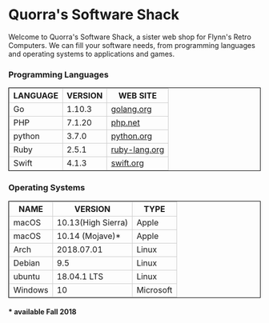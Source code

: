 <!DOCTYPE html>
<html>
    <head>

   <meta charset="utf.8">

<title>Quorra's Software Shack</title>
<style>
td,th{border: 1px solid#CCC;}
table{border: 1px solid black;}
</style>

</head>
<body>
        <h1>Quorra's Software Shack</h1>
<p>Welcome to Quorra's Software Shack, a sister web shop for Flynn's Retro Computers. We can fill your software needs, 
    from programming languages and operating systems to applications and games.</p>


<h3>Programming Languages</h3>
<table>

 <tr>
<th>LANGUAGE </th> 
 <th>VERSION </th>  
 <th>WEB SITE</th> 
 </tr>

 <tr>
 <td>Go</td>
 <td>1.10.3</td>
 <td><a href="http://www.golang.org">golang.org</a></td>
 </tr>

<tr>
 <td>PHP</td>
 <td>7.1.20</td>
 <td><a href="http://www.php.net">php.net</a></td>
</tr>

<tr>
 <td>python</td>
 <td>3.7.0</td>
 <td><a href="http://www.python.org">python.org</a></td>
</tr>

<tr>
<td>Ruby</td>
<td>2.5.1</td>
<td><a href="http://www.ruby-lang.org">ruby-lang.org</a></td>
</tr>

<tr>
<td>Swift</td>
<td>4.1.3</td>
<td><a href="http://www.swift.org">swift.org</a></td>
</tr>
</table>

<h3>Operating Systems</h3>

<table>
    <tr>
        <th>NAME</th>
        <th>VERSION</th>
         <th>TYPE</th>  
     </tr>  

 <tr>   
<td>macOS</td>
<td>10.13(High Sierra)</td>
<td>Apple</td>
</tr>

<tr>
<td>macOS </td>
 <td>10.14 (Mojave)* </td>
 <td>Apple</td>   
</tr>

<tr>
    <td>Arch</td>
    <td>2018.07.01</td>
    <td>Linux</td>
</tr>

<tr>
    <td>Debian</td>
    <td>9.5</td>
    <td>Linux</td>

</tr>

<tr>
    <td>ubuntu</td>
    <td>18.04.1 LTS</td>
    <td>Linux</td>
</tr>

<tr>
<td>Windows</td>
<td>10</td>
<td>Microsoft</td>
</tr>
</table>


<h4>* available Fall 2018</h4>

